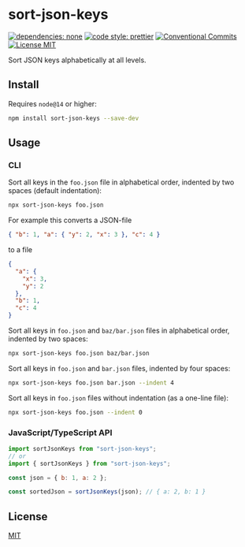 # sort-json-keys

[![dependencies: none][dependencies-none]](package.json)
[![code style: prettier][prettier-image]](https://github.com/prettier/prettier)
[![Conventional Commits][conventional-commits-image]](https://conventionalcommits.org)
[![License MIT][license-image]](LICENSE)

Sort JSON keys alphabetically at all levels.

## Install

Requires `node@14` or higher:

```sh
npm install sort-json-keys --save-dev
```

## Usage

### CLI

Sort all keys in the `foo.json` file in alphabetical order, indented by two spaces (default indentation):

```sh
npx sort-json-keys foo.json
```

For example this converts a JSON-file

```json
{ "b": 1, "a": { "y": 2, "x": 3 }, "c": 4 }
```

to a file

```json
{
  "a": {
    "x": 3,
    "y": 2
  },
  "b": 1,
  "c": 4
}
```

Sort all keys in `foo.json` and `baz/bar.json` files in alphabetical order, indented by two spaces:

```sh
npx sort-json-keys foo.json baz/bar.json
```

Sort all keys in `foo.json` and `bar.json` files, indented by four spaces:

```sh
npx sort-json-keys foo.json bar.json --indent 4
```

Sort all keys in `foo.json` files without indentation (as a one-line file):

```sh
npx sort-json-keys foo.json --indent 0
```

### JavaScript/TypeScript API

```js
import sortJsonKeys from "sort-json-keys";
// or
import { sortJsonKeys } from "sort-json-keys";

const json = { b: 1, a: 2 };

const sortedJson = sortJsonKeys(json); // { a: 2, b: 1 }
```

## License

[MIT](LICENSE)

[dependencies-none]: https://img.shields.io/badge/dependencies-none-success.svg "No dependencies"
[conventional-commits-image]: https://img.shields.io/badge/Conventional_Commits-1.0.0-yellow.svg "Conventional Commits"
[license-image]: https://img.shields.io/badge/license-MIT-blue.svg "The MIT License"
[prettier-image]: https://img.shields.io/badge/code_style-prettier-ff69b4.svg "Prettier code style"
